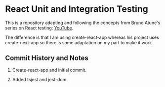 # React Unit and Integration Testing

This is a repository adapting and following the concepts from Bruno Atune's series on React testing: [YouTube](https://www.youtube.com/watch?v=7uKVFD_VMT8&list=PLYSZyzpwBEWTBdbfStjqJSGaulqcHoNkT&index=3&ab_channel=BrunoAntunes).

The difference is that I am using create-react-app whereas his project uses create-next-app so there is some adaptation on my part to make it work.

## Commit History and Notes

1. Create-react-app and initial commit.

2. Added tsjest and jest-dom.
